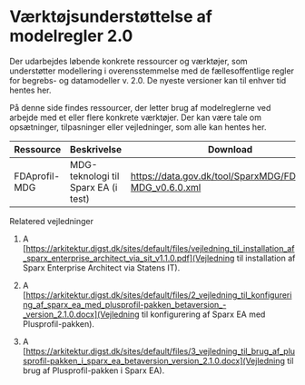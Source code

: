 # Værktøjsunderstøttelse af modelregler 2.0
Der udarbejdes løbende konkrete ressourcer og værktøjer, som understøtter modellering i overensstemmelse med de fællesoffentlige regler for begrebs- og datamodeller v. 2.0. De nyeste versioner kan til enhver tid hentes her.

På denne side findes ressourcer, der letter brug af modelreglerne ved arbejde med et eller flere konkrete værktøjer. Der kan være tale om opsætninger, tilpasninger eller vejledninger, som alle kan hentes her.

Ressource | Beskrivelse | Download
------------ | ------------- | -------------
FDAprofil-MDG | MDG-teknologi til Sparx EA (i test) | https://data.gov.dk/tool/SparxMDG/FDAprofil-MDG_v0.6.0.xml



Relatered vejledninger

1. A [https://arkitektur.digst.dk/sites/default/files/vejledning_til_installation_af_sparx_enterprise_architect_via_sit_v1.1.0.pdf](Vejledning til installation af Sparx Enterprise Architect via Statens IT). 

2. A [https://arkitektur.digst.dk/sites/default/files/2_vejledning_til_konfigurering_af_sparx_ea_med_plusprofil-pakken_betaversion_-_version_2.1.0.docx](Vejledning til konfigurering af Sparx EA med Plusprofil-pakken).

3. A [https://arkitektur.digst.dk/sites/default/files/3_vejledning_til_brug_af_plusprofil-pakken_i_sparx_ea_betaversion_version_2.1.0.docx](Vejledning til brug af Plusprofil-pakken i Sparx EA).
